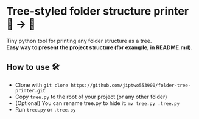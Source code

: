 # Tree-styled folder structure printer 📁 → 🌳

Tiny python tool for printing any folder structure as a tree.\
**Easy way to present the project structure (for example, in README.md).**

## How to use 🛠️

- Clone with `git clone https://github.com/jiptwo553900/folder-tree-printer.git`
- Copy `tree.py` to the root of your project (or any other folder)
- (Optional) You can rename tree.py to hide it: `mv tree.py .tree.py`
- Run `tree.py` or `.tree.py`

